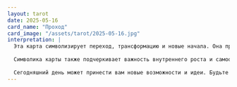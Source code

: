 ```yaml
---
layout: tarot
date: 2025-05-16
card_name: "Проход"
card_image: "/assets/tarot/2025-05-16.jpg"
interpretation: |
  Эта карта символизирует переход, трансформацию и новые начала. Она приглашает вас взглянуть на текущие изменения в вашей жизни и осознать, что они могут привести к чему-то новому и прекрасному. Ваша дорога может быть извилистой, но она ведет к светлому будущему. Это время, когда важно отпустить старое и открыться новому. Возможно, вы находитесь на пороге важного решения или перемен, и эта карта говорит о том, что вы готовы сделать шаг вперед.
  
  Символика карты также подчеркивает важность внутреннего роста и самоосознания. Вы можете чувствовать, что пришло время оставить позади старые привычки или отношения, которые больше не служат вам. Это может быть не простым шагом, но он необходим для вашего развития. Обратите внимание на знаки и подсказки, которые могут появиться на вашем пути, они помогут вам в этом процессе.
  
  Сегодняшний день может принести вам новые возможности и идеи. Будьте открыты к новым впечатлениям и не бойтесь исследовать неизведанные пути. Эта карта напоминает, что каждая перемена — это шанс стать лучше и более целеустремленным. Позвольте себе двигаться вперед с уверенностью и надеждой на лучшее.
---
```

